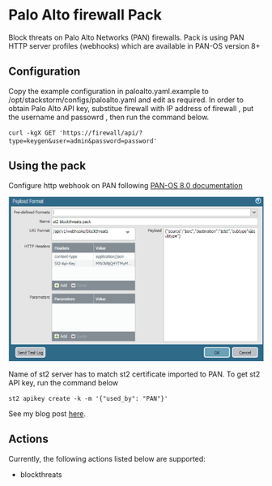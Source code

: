 # Palo Alto firewall Pack

Block threats on Palo Alto Networks (PAN) firewalls. Pack is using PAN HTTP server profiles (webhooks) which are available in PAN-OS version 8+
## Configuration

Copy the example configuration in paloalto.yaml.example to /opt/stackstorm/configs/paloalto.yaml and edit as required.
In order to obtain Palo Alto API key, substitue firewall with IP address of firewall , put the username and passowrd , then run the command below.
```
curl -kgX GET 'https://firewall/api/?type=keygen&user=admin&password=password'
```

## Using the pack

Configure http webhook on PAN following  [PAN-OS 8.0 documentation](https://www.paloaltonetworks.com/documentation/80/pan-os/web-interface-help/device/device-server-profiles-http)

![Snapshot of PAN webhook configuration - payload format](https://github.com/IrekRomaniuk/paloalto_blockthreats/blob/master/pan-webhook.PNG)

Name of st2 server has to match st2 certificate imported to PAN. To get st2 API key, run the command below
 ```
st2 apikey create -k -m '{"used_by": "PAN"}'
 ```
See my blog post [here](https://medium.com/@IrekRomaniuk).

## Actions

Currently, the following actions listed below are supported:
- blockthreats

